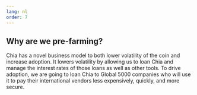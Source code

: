 ```yaml
---
lang: nl
order: 7
---
```


Why are we pre-farming?
-----------------------

Chia has a novel business model to both lower volatility of the coin and increase adoption. It lowers volatility by allowing us to loan Chia and manage the interest rates of those loans as well as other tools. To drive adoption, we are going to loan Chia to Global 5000 companies who will use it to pay their international vendors less expensively, quickly, and more secure.
